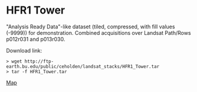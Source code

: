 # HFR1 Tower

"Analysis Ready Data"-like dataset (tiled, compressed, with fill values 
(-9999)) for demonstration. Combined acquisitions over Landsat Path/Rows
p012r031 and p013r030.


Download link:
```
> wget http://ftp-earth.bu.edu/public/ceholden/landsat_stacks/HFR1_Tower.tar
> tar -f HFR1_Tower.tar
```

[Map](https://github.com/ceholden/yatsm/blob/master/examples/HFR1/HFR1_Tower.yaml)
